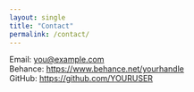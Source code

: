 ```yaml
---
layout: single
title: "Contact"
permalink: /contact/
---
```

Email: you@example.com  
Behance: <https://www.behance.net/yourhandle>  
GitHub: <https://github.com/YOURUSER>
